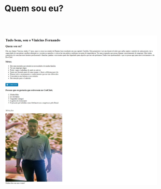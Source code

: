 <h1>Quem sou eu?<h1>
<br>



<img src="https://raw.githubusercontent.com/ViniFerAlbuquerque/Quem-Sou-Eu/061c2e0e8fefab0c2a474f70f06ec7263fbd85af/Eu02.jpeg" alt="README da página">
